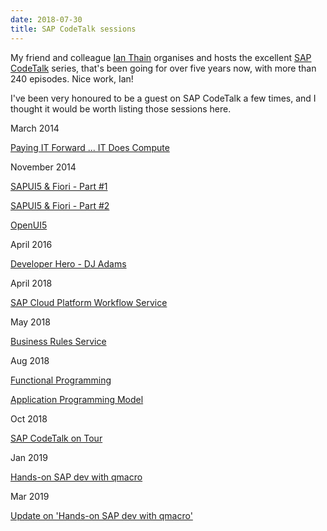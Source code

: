 ```yaml
---
date: 2018-07-30
title: SAP CodeTalk sessions
---
```


My friend and colleague [Ian Thain](https://people.sap.com/ian.thain) organises and hosts the excellent [SAP CodeTalk](https://www.sap.com/uk/developer/resources.html) series, that's been going for over five years now, with more than 240 episodes. Nice work, Ian!

I've been very honoured to be a guest on SAP CodeTalk a few times, and I thought it would be worth listing those sessions here.

March 2014

[Paying IT Forward ... IT Does Compute](https://www.youtube.com/watch?v=o0CvsQxI6Nw)

November 2014

[SAPUI5 & Fiori - Part #1](https://www.youtube.com/watch?v=r-QszpA-HiI)

[SAPUI5 & Fiori - Part #2](https://www.youtube.com/watch?v=r-QszpA-HiI)

[OpenUI5](https://www.youtube.com/watch?v=IEXNLHn9Yus)

April 2016

[Developer Hero - DJ Adams](https://www.youtube.com/watch?v=BMz-VQGk9kU)

April 2018

[SAP Cloud Platform Workflow Service](https://www.youtube.com/watch?v=t5V0WRle1xc)

May 2018

[Business Rules Service](https://www.youtube.com/watch?v=3pLz7xCXPHM)

Aug 2018

[Functional Programming](https://www.youtube.com/watch?v=mm7spFuE5eM)

[Application Programming Model](https://www.youtube.com/watch?v=GhEpcB7x4UA)

Oct 2018

[SAP CodeTalk on Tour](https://www.youtube.com/watch?v=IY-amlZuPrs)

Jan 2019

[Hands-on SAP dev with qmacro](https://www.youtube.com/watch?v=SvmNaTRrTvI)

Mar 2019

[Update on 'Hands-on SAP dev with qmacro'](https://www.youtube.com/watch?v=5RrfPz-Ep8o)
